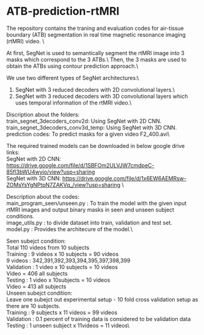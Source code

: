 # ATB-prediction-rtMRI
The repository contains the traning and evaluation codes for air-tissue boundary (ATB) segmentation in real time magnetic resonance imaging (rtMRI) video. \

At first, SegNet is used to semantically segment the rtMRI image into 3 masks which correspond to the 3 ATBs.\ 
Then, the 3 masks are used to obtain the ATBs using contour prediction approach.\

We use two different types of SegNet architectures:\
1) SegNet with 3 reduced decoders with 2D convolutional layers.\
2) SegNet with 3 reduced decoders with 3D convolutional layers which uses temporal information of the rtMRI video.\

Discription about the folders:\
train_segnet_3decoders_conv2d: Using SegNet with 2D CNN.\
train_segnet_3decoders_conv3d_temp: Using SegNet with 3D CNN.\
prediction codes: To predict masks for a given video F2_400.avi\

The required trained models can be downloaded in below google drive links:\
SegNet with 2D CNN: https://drive.google.com/file/d/1SBFOm2ULVJW7cmdpeC-85fl3bWU4wyio/view?usp=sharing \
SegNet with 3D CNN: https://drive.google.com/file/d/1x6EW6AEMRsw-ZOMsYsYgNPtpN7ZAKVq_/view?usp=sharing \

Description about the codes:\
main_program_seen/unseen.py : To train the model with the given input rtMRI images and output binary masks in seen and unseen subject conditions.\
image_utils.py : to divide dataset into train, validation and test set.\
model.py : Provides the architecure of the model.\

Seen subejct condition:\
    Total 110 videos from 10 subjects\
    Training : 9 videos x 10 subjects = 90 videos \
        9 videos : 342,391,392,393,394,395,397,398,399\
    Validation : 1 video x 10 subjects = 10 videos\
        Video = 406 all subjects\
    Testing :  1 video x 10subjects = 10 videos\
        Video = 413 all subjects\
Unseen subejct condition:\
    Leave one subejct out experimental setup - 10 fold cross validation setup as there are 10 subjects.\
    Training : 9 subjects x 11 videos  = 99 videos\
    Validation : 0.1 percent of training data is considered to be validation data\
    Testing :  1 unseen subject x 11videos = 11 videos\


